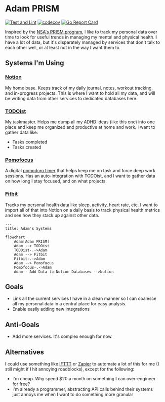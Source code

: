# Adam PRISM

[![Test and Lint](https://github.com/kalverra/adam-prism/actions/workflows/test.yaml/badge.svg)](https://github.com/kalverra/adam-prism/actions/workflows/test.yaml)
[![codecov](https://codecov.io/gh/kalverra/adam-prism/graph/badge.svg?token=KUQGY1O7RN)](https://codecov.io/gh/kalverra/adam-prism)
[![Go Report Card](https://goreportcard.com/badge/github.com/kalverra/adam-prism)](https://goreportcard.com/report/github.com/kalverra/adam-prism)

Inspired by the [NSA's PRISM program](https://en.wikipedia.org/wiki/PRISM), I like to track my personal data over time to look for useful trends in managing my mental and physical health. I have a lot of data, but it's disparately managed by services that don't talk to each other well, or at least not in the way I want them to.

## Systems I'm Using

### [Notion](https://www.notion.so/)

My home base. Keeps track of my daily journal, notes, workout tracking, and in-progress projects. This is where I want to hold all my data, and will be writing data from other services to dedicated databases here.

### [TODOist](https://todoist.com/)

My taskmaster. Helps me dump all my ADHD ideas (like this one) into one place and keep me organized and productive at home and work. I want to gather data like:

* Tasks completed
* Tasks created

### [Pomofocus](https://pomofocus.io/app)

A digital [pomodoro timer](https://todoist.com/productivity-methods/pomodoro-technique) that helps keep me on task and force deep work sessions. Has an auto-integration with TODOist, and I want to gather data on how long I stay focused, and on what projects.

### [Fitbit](https://www.fitbit.com/global/us/home)

Tracks my personal health data like sleep, activity, heart rate, etc. I want to import all of that into Notion on a daily basis to track physical health metrics and see how they stack up against other data.

```mermaid
---
title: Adam's Systems
---
flowchart
    Adam[Adam PRISM]
    Adam --> TODOist
    TODOist-.->Adam
    Adam --> Fitbit
    Fitbit-.->Adam
    Adam --> Pomofocus
    Pomofocus-.->Adam
    Adam-- Add Data to Notion Databases -->Notion
```

## Goals

* Link all the current services I have in a clean manner so I can coalesce all my personal data in a central place for easy analysis.
* Enable easily adding new integrations

## Anti-Goals

* Add more services. It's complex enough for now.

## Alternatives

I could use something like [IFTTT](https://ifttt.com/) or [Zapier](https://zapier.com/) to automate a lot of this for me (I still might if I hit annoying roadblocks), except for the following:

* I'm cheap. Why spend $20 a month on something I can over-engineer for free?
* I'm already a programmer, abstracting API calls behind their systems just annoys me when I want to do something more granular
